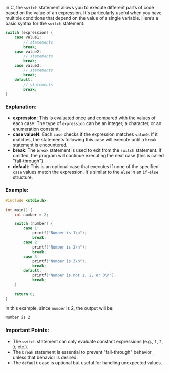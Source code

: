 In C, the `switch` statement allows you to execute different parts of code based on the value of an expression. It's particularly useful when you have multiple conditions that depend on the value of a single variable. Here’s a basic syntax for the `switch` statement:

```c
switch (expression) {
    case value1:
        // statements
        break;
    case value2:
        // statements
        break;
    case value3:
        // statements
        break;
    default:
        // statements
        break;
}
```

### Explanation:

- **expression**: This is evaluated once and compared with the values of each case. The type of `expression` can be an integer, a character, or an enumeration constant.
- **case valueN**: Each `case` checks if the expression matches `valueN`. If it matches, the statements following this case will execute until a `break` statement is encountered.
- **break**: The `break` statement is used to exit from the `switch` statement. If omitted, the program will continue executing the next case (this is called "fall-through").
- **default**: This is an optional case that executes if none of the specified `case` values match the expression. It's similar to the `else` in an `if-else` structure.

### Example:

```c
#include <stdio.h>

int main() {
    int number = 2;

    switch (number) {
        case 1:
            printf("Number is 1\n");
            break;
        case 2:
            printf("Number is 2\n");
            break;
        case 3:
            printf("Number is 3\n");
            break;
        default:
            printf("Number is not 1, 2, or 3\n");
            break;
    }

    return 0;
}
```

In this example, since `number` is 2, the output will be:

```
Number is 2
```

### Important Points:
- The `switch` statement can only evaluate constant expressions (e.g., `1`, `2`, `3`, etc.).
- The `break` statement is essential to prevent "fall-through" behavior unless that behavior is desired.
- The `default` case is optional but useful for handling unexpected values.